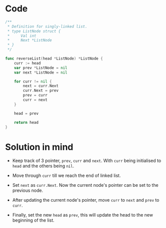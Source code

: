 Code
====

```go
/**
 * Definition for singly-linked list.
 * type ListNode struct {
 *     Val int
 *     Next *ListNode
 * }
 */

func reverseList(head *ListNode) *ListNode {
	curr := head
	var prev *ListNode = nil
	var next *ListNode = nil

	for curr != nil {
		next = curr.Next
		curr.Next = prev
		prev = curr
		curr = next
	}

	head = prev

	return head
}
```

Solution in mind
================

-	Keep track of 3 pointer, `prev`, `curr` and `next`. With `curr` being initialised to `head` and the others being `nil`.

-	Move through `curr` till we reach the end of linked list.

-	Set `next` as `curr.Next`. Now the current node's pointer can be set to the previous node.

-	After updating the current node's pointer, move `curr` to `next` and `prev` to `curr`.

-	Finally, set the new `head` as `prev`, this will update the head to the new beginning of the list.
